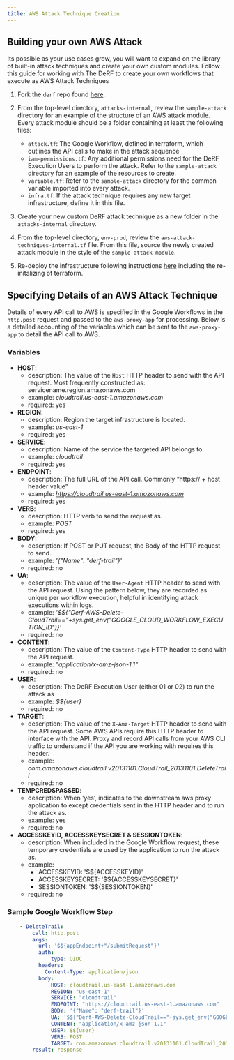 ```yaml
---
title: AWS Attack Technique Creation
---
```



## Building your own AWS Attack


Its possible as your use cases grow, you will want to expand on the library of built-in attack techniques and create your own custom modules.  Follow this guide for working with The DeRF to create your own workflows that execute as AWS Attack Techniques

1. Fork the `derf` repo found [here](https://github.com/vectra-ai-research/derf).

2. From the top-level directory, `attacks-internal`, review the `sample-attack` directory for an example of the structure of an AWS attack module.  Every attack module should be a folder containing at least the following files:   
      - `attack.tf`: The Google Workflow, defined in terraform, which outlines the API calls to make in the attack sequence
      - `iam-permissions.tf`: Any additional permissions need for the DeRF Execution Users to perform the attack.  Refer to the `sample-attack` directory for an example of the resources to create.
      - `variable.tf`: Refer to the `sample-attack` directory for the common variable imported into every attack.
      - `infra.tf`: If the attack technique requires any new target infrastructure, define it in this file.

3. Create your new custom DeRF attack technique as a new folder in the `attacks-internal` directory.

4. From the top-level directory, `env-prod`, review the `aws-attack-techniques-internal.tf` file.  From this file, source the newly created attack module in the style of the `sample-attack-module`.

5. Re-deploy the infrastructure  following instructions [here](../Deployment/derf-deployment.md) including the re-initalizing of terraform.


## Specifying Details of an AWS Attack Technique
Details of every API call to AWS is specified in the Google Workflows in the `http.post` request and passed to the `aws-proxy-app` for processing.  Below is a detailed accounting of the variables which can be sent to the `aws-proxy-app` to detail the API call to AWS.

### Variables
- **HOST**:   
    - description:   The value of the `Host` HTTP header to send with the API request.   Most frequently constructed as: servicename.region.amazonaws.com
    - example: *cloudtrail.us-east-1.amazonaws.com*
    - required: yes
- **REGION**: 
    - description:  Region the target infrastructure is located. 
    - example: *us-east-1*
    - required: yes
- **SERVICE**: 
    - description: Name of the service the targeted API belongs to.
    - example: *cloudtrail*
    - required: yes
- **ENDPOINT**: 
    - description: The full URL of the API call. Commonly “https:// + host header value”
    - example: *https://cloudtrail.us-east-1.amazonaws.com*
    - required: yes
- **VERB**: 
    - description: HTTP verb to send the request as.
    - example: *POST*
    - required: yes
- **BODY**: 
    - description: If POST or PUT request, the Body of the HTTP request to send.
    - example: *'{"Name": "derf-trail"}'*
    - required: no
- **UA**: 
    - description: The value of the `User-Agent` HTTP header to send with the API request.  Using the pattern below, they are recorded as unique per workflow execution, helpful in identifying attack executions within logs. 
    - example: *'$${"Derf-AWS-Delete-CloudTrail=="+sys.get_env("GOOGLE_CLOUD_WORKFLOW_EXECUTION_ID")}'*
    - required: no
- **CONTENT**: 
    - description: The value of the `Content-Type` HTTP header to send with the API request.
    - example: *"application/x-amz-json-1.1"*
    - required: no
- **USER**: 
    - description: The DeRF Execution User (either 01 or 02) to run the attack as    
    - example: *$${user}*
    - required: no
- **TARGET**: 
    - description: The value of the `X-Amz-Target` HTTP header to send with the API request. Some AWS APIs require this HTTP header to interface with the API. Proxy and record API calls from your AWS CLI traffic to understand if the API you are working with requires this header.         
    - example: *com.amazonaws.cloudtrail.v20131101.CloudTrail_20131101.DeleteTrail*
    - required: no
- **TEMPCREDSPASSED**: 
    - description: When ‘yes’, indicates to the downstream aws proxy application to except credentials sent in the HTTP header and to run the attack as.    
    - example: yes
    - required: no
- **ACCESSKEYID, ACCESSKEYSECRET & SESSIONTOKEN**:
    - description: When included in the Google Workflow request, these temporary credentials are used by the application to run the attack as.    
    - example:
        - ACCESSKEYID: '$${ACCESSKEYID}'
        - ACCESSKEYSECRET: '$${ACCESSKEYSECRET}'
        - SESSIONTOKEN: '$${SESSIONTOKEN}'
    - required: no


### Sample Google Workflow Step

```yaml
    - DeleteTrail:
        call: http.post
        args:
          url: '$${appEndpoint+"/submitRequest"}'
          auth:
              type: OIDC
          headers:
            Content-Type: application/json
          body:
              HOST: cloudtrail.us-east-1.amazonaws.com
              REGION: "us-east-1"
              SERVICE: "cloudtrail" 
              ENDPOINT: "https://cloudtrail.us-east-1.amazonaws.com"
              BODY: '{"Name": "derf-trail"}'
              UA: '$${"Derf-AWS-Delete-CloudTrail=="+sys.get_env("GOOGLE_CLOUD_WORKFLOW_EXECUTION_ID")}'
              CONTENT: "application/x-amz-json-1.1"
              USER: $${user}
              VERB: POST
              TARGET: com.amazonaws.cloudtrail.v20131101.CloudTrail_20131101.DeleteTrail
        result: response
```